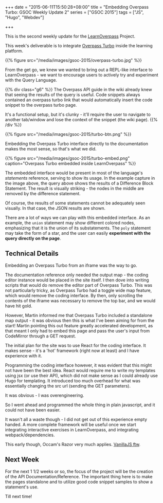 +++
date = "2015-06-11T15:50:28+08:00"
title = "Embedding Overpass Turbo: GSOC Weekly Update 2"
series = ["GSOC 2015"]
tags = ["JS", "Hugo", "Webdev"]

+++

This is the second weekly update for the [LearnOverpass](https://github.com/osmlab/learnoverpass) Project.

This week's deliverable is to integrate [Overpass Turbo](http://overpass-turbo.eu) inside the learning platform.

{{% figure src="/media/images/gsoc-2015/overpass-turbo.jpg" %}}

From the get go, we knew we wanted to bring out a REPL-like interface to LearnOverpass - we want to encourage users to actively try and experiment with the Query Language.

<div class="cf">
{{% div class="g6" %}}
  The Overpass API guide in the wiki already knew that seeing the results of the query is useful. Code snippets always contained an overpass turbo link that would automatically insert the code snippet to the overpass turbo page.

  It's a functional setup, but it's clunky - it'll require the user to navigate to another tab/window and lose the context of the snippet (the wiki page). 
{{% /div %}}
<aside class="g6">
  {{% figure src="/media/images/gsoc-2015/turbo-btn.png" %}}
</aside>
</div>

Embedding the Overpass Turbo interface directly to the documentation makes the most sense, so that's what we did.

{{% figure src="/media/images/gsoc-2015/turbo-embed.png" caption="Overpass Turbo embedded inside LearnOverpass" %}}

The embedded interface would be present in most of the language's _statements_ reference, serving to show its usage. In the example capture in the image above, the query above shows the results of a Difference Block Statement. The result is visually striking - the nodes in the middle are removed by the difference statement.

Of course, the results of some statements cannot be adequately seen visually. In that case, the JSON results are shown.

There are a lot of ways we can play with this embedded interface. As an example, the `union` statement may show different colored nodes, emphasizing that it is the union of its substatements. The `poly` statement may take the form of a star, and the user can easily __experiment with the query directly on the page__.

## Technical Details

Embedding an Overpass Turbo from an iframe was the way to go. 

The documentation reference only needed the output map - the coding editor instance would be placed in the site itself. I then dove into writing scripts that would do remove the editor part of Overpass Turbo. This was not particularly tricky, as Overpass Turbo had a toggle wide map feature, which would remove the coding interface. By then, only scrolling the contents of the iframe was necessary to remove the top bar, and we would have hit gold.

However, Martin informed me that Overpass Turbo included a standalone map output - it was obvious then this is what I've been aiming for from the start! Martin pointing this out feature greatly accelerated development, as that meant I only had to embed this page and pass the user's input from CodeMirror through a GET request.

The initial plan for the site was to use React for the coding interface. It makes sense - it's a 'hot' framework (right now at least) and I have experience with it.

Programming the coding interface however, it was evident that this might not have been the best idea. React would require me to write my templates using jsx (or use their API), which did not make sense as I could already use Hugo for templating. It introduced too much overhead for what was essentially changing the src url (sending the GET parameters).

It was obvious - I was overengineering.

So I went ahead and programmed the whole thing in plain javascript, and it could not have been easier.

It wasn't all a waste though - I did not get out of this experience empty handed. A more complete framework will be useful once we start integrating interactive exercises in LearnOverpass, and integrating webpack/dependencies.

This early though, Occam's Razor very much applies. [VanillaJS ftw](http://http://vanilla-js.com).

## Next Week

For the next 1 1/2 weeks or so, the focus of the project will be the creation of the API Documentation/Reference. The important thing here is to make the pages standalone and to utilize good code snippet samples to show a statement's use.

Till next time!
